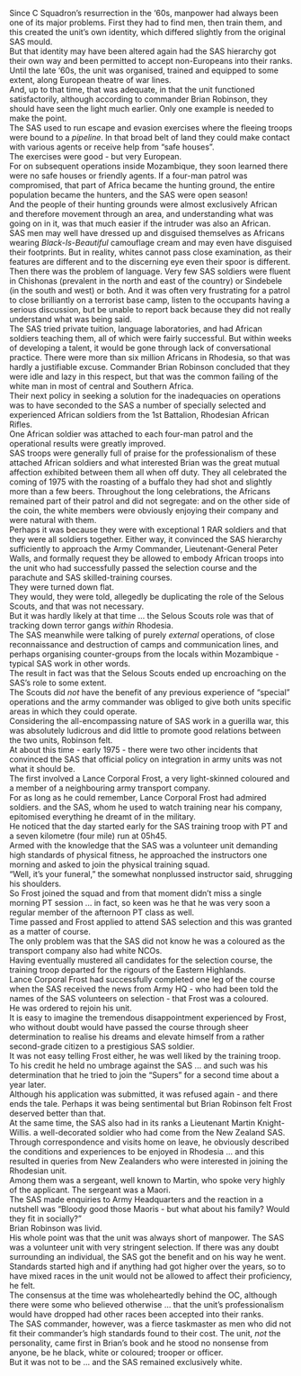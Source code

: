 Since C Squadron’s resurrection in the ‘60s, manpower had always been one of its major problems. First they had to find men, then train them, and this created the unit’s own identity, which differed slightly from the original SAS mould.  
But that identity may have been altered again had the SAS hierarchy got their own way and been permitted to accept non-Europeans into their ranks.  
Until the late ‘60s, the unit was organised, trained and equipped to some extent, along European theatre of war lines.  
And, up to that time, that was adequate, in that the unit functioned satisfactorily, although according to commander Brian Robinson, they should have seen the light much earlier. Only one example is needed to make the point.  
The SAS used to run escape and evasion exercises where the fleeing troops were bound to a _pipeline_. In that broad belt of land they could make contact with various agents or receive help from “safe houses”.  
The exercises were good - but very European.  
For on subsequent operations inside Mozambique, they soon learned there were no safe houses or friendly agents. If a four-man patrol was compromised, that part of Africa became the hunting ground, the entire population became the hunters, and the SAS were open season!  
And the people of their hunting grounds were almost exclusively African and therefore movement through an area, and understanding what was going on in it, was that much easier if the intruder was also an African.  
SAS men may well have dressed up and disguised themselves as Africans wearing _Black-Is-Beautiful_ camouflage cream and may even have disguised their footprints. But in reality, whites cannot pass close examination, as their features are different and to the discerning eye even their spoor is different.  
Then there was the problem of language. Very few SAS soldiers were fluent in Chishonas (prevalent in the north and east of the country) or Sindebele (in the south and west) or both. And it was often very frustrating for a patrol to close brilliantly on a terrorist base camp, listen to the occupants having a serious discussion, but be unable to report back because they did not really understand what was being said.  
The SAS tried private tuition, language laboratories, and had African soldiers teaching them, all of which were fairly successful. But within weeks of developing a talent, it would be gone through lack of conversational practice.
There were more than six million Africans in Rhodesia, so that was hardly a justifiable excuse. Commander Brian Robinson concluded that they were idle and lazy in this respect, but that was the common failing of the white man in most of central and Southern Africa.  
Their next policy in seeking a solution for the inadequacies on operations was to have seconded to the SAS a number of specially selected and experienced African soldiers from the 1st Battalion, Rhodesian African Rifles.  
One African soldier was attached to each four-man patrol and the operational results were greatly improved.  
SAS troops were generally full of praise for the professionalism of these attached African soldiers and what interested Brian was the great mutual affection exhibited between them all when off duty. They all celebrated the coming of 1975 with the roasting of a buffalo they had shot and slightly more than a few beers. Throughout the long celebrations, the Africans remained part of their patrol and did not segregate: and on the other side of the coin, the white members were obviously enjoying their company and were natural with them.  
Perhaps it was because they were with exceptional 1 RAR soldiers and that they were all soldiers together. Either way, it convinced the SAS hierarchy sufficiently to approach the Army Commander, Lieutenant-General Peter Walls, and formally request they be allowed to embody African troops into the unit who had successfully passed the selection course and the parachute and SAS skilled-training courses.  
They were turned down flat.  
They would, they were told, allegedly be duplicating the role of the Selous Scouts, and that was not necessary.  
But it was hardly likely at that time ... the Selous Scouts role was that of tracking down terror gangs _within_ Rhodesia.  
The SAS meanwhile were talking of purely _external_ operations, of close reconnaissance and destruction of camps and communication lines, and perhaps organising counter-groups from the locals within Mozambique - typical SAS work in other words.  
The result in fact was that the Selous Scouts ended up encroaching on the SAS’s role to some extent.  
The Scouts did _not_ have the benefit of any previous experience of “special” operations and the army commander was obliged to give both units specific areas in which they could operate.  
Considering the all-encompassing nature of SAS work in a guerilla war, this was absolutely ludicrous and did little to promote good relations between the two units, Robinson felt.  
At about this time - early 1975 - there were two other incidents that convinced the SAS that official policy on integration in army units was not what it should be.  
The first involved a Lance Corporal Frost, a very light-skinned coloured and a member of a neighbouring army transport company.  
For as long as he could remember, Lance Corporal Frost had admired soldiers. and the SAS, whom he used to watch training near his company, epitomised everything he dreamt of in the military.  
He noticed that the day started early for the SAS training troop with PT and a seven kilometre (four mile) run at 05h45.  
Armed with the knowledge that the SAS was a volunteer unit demanding high standards of physical fitness, he approached the instructors one morning and asked to join the physical training squad.  
“Well, it’s your funeral,” the somewhat nonplussed instructor said, shrugging his shoulders.  
So Frost joined the squad and from that moment didn’t miss a single morning PT session ... in fact, so keen was he that he was very soon a regular member of the afternoon PT class as well.  
Time passed and Frost applied to attend SAS selection and this was granted as a matter of course.  
The only problem was that the SAS did not know he was a coloured as the transport company also had white NCOs.  
Having eventually mustered all candidates for the selection course, the training troop departed for the rigours of the Eastern Highlands.  
Lance Corporal Frost had successfully completed one leg of the course when the SAS received the news from Army HQ - who had been told the names of the SAS volunteers on selection - that Frost was a coloured.  
He was ordered to rejoin his unit.  
It is easy to imagine the tremendous disappointment experienced by Frost, who without doubt would have passed the course through sheer determination to realise his dreams and elevate himself from a rather second-grade citizen to a prestigious SAS soldier.  
It was not easy telling Frost either, he was well liked by the training troop.  
To his credit he held no umbrage against the SAS ... and such was his determination that he tried to join the “Supers” for a second time about a year later.  
Although his application was submitted, it was refused again - and there ends the tale. Perhaps it was being sentimental but Brian Robinson felt Frost deserved better than that.  
At the same time, the SAS also had in its ranks a Lieutenant Martin Knight-Willis. a well-decorated soldier who had come from the New Zealand SAS.  
Through correspondence and visits home on leave, he obviously described the conditions and experiences to be enjoyed in Rhodesia ... and this resulted in queries from New Zealanders who were interested in joining the Rhodesian unit.  
Among them was a sergeant, well known to Martin, who spoke very highly of the applicant. The sergeant was a Maori.  
The SAS made enquiries to Army Headquarters and the reaction in a nutshell was “Bloody good those Maoris - but what about his family? Would they fit in socially?”  
Brian Robinson was livid.  
His whole point was that the unit was always short of manpower. The SAS was a volunteer unit with very stringent selection. If there was any doubt surrounding an individual, the SAS got the benefit and on his way he went.  
Standards started high and if anything had got higher over the years, so to have mixed races in the unit would not be allowed to affect their proficiency, he felt.  
The consensus at the time was wholeheartedly behind the OC, although there were some who believed otherwise ... that the unit’s professionalism would have dropped had other races been accepted into their ranks.  
The SAS commander, however, was a fierce taskmaster as men who did not fit their commander’s high standards found to their cost. The unit, _not_ the personality, came first in Brian’s book and he stood no nonsense from anyone, be he black, white or coloured; trooper or officer.  
But it was not to be ... and the SAS remained exclusively white.
